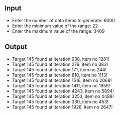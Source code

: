 ## Input

- Enter the number of data items to generate: 6000
- Enter the minimum value of the range: 22 
- Enter the maximum value of the range: 3409

## Output

- Target 145 found at iteration 938, item no 1281!
- Target 145 found at iteration 279, item no 383!
- Target 145 found at iteration 171, item no 244!
- Target 145 found at iteration 810, item no 1113!
- Target 145 found at iteration 1516, item no 2068!
- Target 145 found at iteration 1411, item no 1959!
- Target 145 found at iteration 4243, item no 5894!
- Target 145 found at iteration 3253, item no 4488!
- Target 145 found at iteration 330, item no 453!
- Target 145 found at iteration 1928, item no 2647!
